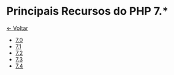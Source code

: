 # Principais Recursos do PHP 7.*

[&larr; Voltar](../../README.md)

* [7.0](PHP7.md)
* [7.1](PHP7.1.md)
* [7.2](PHP7.2.md)
* [7.3]()
* [7.4]()